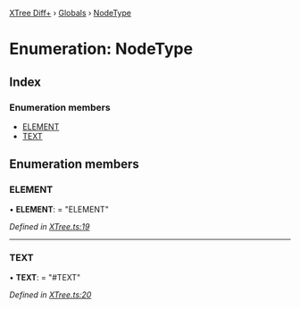[XTree Diff+](../README.md) › [Globals](../globals.md) › [NodeType](nodetype.md)

# Enumeration: NodeType

## Index

### Enumeration members

* [ELEMENT](nodetype.md#element)
* [TEXT](nodetype.md#text)

## Enumeration members

### <a id="element" name="element"></a>  ELEMENT

• **ELEMENT**: = "ELEMENT"

*Defined in [XTree.ts:19](https://github.com/yidafu/x-tree-diff-plus/blob/5f3adda/src/XTree.ts#L19)*

___

### <a id="text" name="text"></a>  TEXT

• **TEXT**: = "#TEXT"

*Defined in [XTree.ts:20](https://github.com/yidafu/x-tree-diff-plus/blob/5f3adda/src/XTree.ts#L20)*
